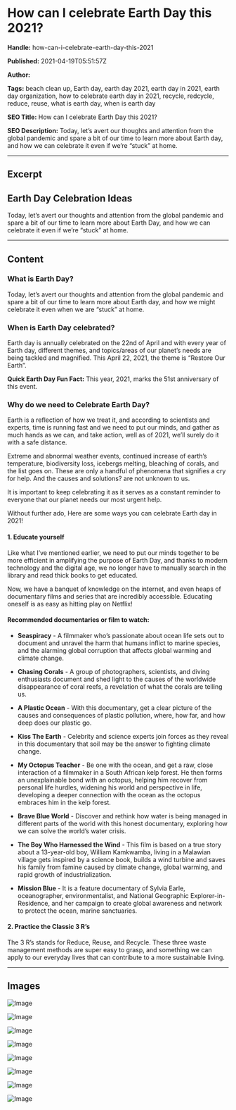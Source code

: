 # How can I celebrate Earth Day this 2021?

**Handle:** how-can-i-celebrate-earth-day-this-2021

**Published:** 2021-04-19T05:51:57Z

**Author:**  

**Tags:** beach clean up, Earth day, earth day 2021, earth day in 2021, earth day organization, how to celebrate earth day in 2021, recycle, redcycle, reduce, reuse, what is earth day, when is earth day

**SEO Title:**  How can I celebrate Earth Day this 2021?

**SEO Description:** Today, let’s avert our thoughts and attention from the global pandemic and spare a bit of our time to learn more about Earth day, and how we can celebrate it even if we’re “stuck” at home. 

---

## Excerpt

## Earth Day Celebration Ideas

Today, let’s avert our thoughts and attention from the global pandemic and spare a bit of our time to learn more about Earth Day, and how we can celebrate it even if we’re “stuck” at home.

---

## Content

### What is Earth Day?

Today, let’s avert our thoughts and attention from the global pandemic and spare a bit of our time to learn more about Earth day, and how we might celebrate it even when we are “stuck” at home.

### When is Earth Day celebrated?

Earth day is annually celebrated on the 22nd of April and with every year of Earth day, different themes, and topics/areas of our planet’s needs are being tackled and magnified. This April 22, 2021, the theme is “Restore Our Earth”.

**Quick Earth Day Fun Fact:** This year, 2021, marks the 51st anniversary of this event.

### Why do we need to Celebrate Earth Day?

Earth is a reflection of how we treat it, and according to scientists and experts, time is running fast and we need to put our minds, and gather as much hands as we can, and take action, well as of 2021, we’ll surely do it with a safe distance.

Extreme and abnormal weather events, continued increase of earth’s temperature, biodiversity loss, icebergs melting, bleaching of corals, and the list goes on. These are only a handful of phenomena that signifies a cry for help. And the causes and solutions? are not unknown to us.

It is important to keep celebrating it as it serves as a constant reminder to everyone that our planet needs our most urgent help.

Without further ado, Here are some ways you can celebrate Earth day in 2021!

#### 1. Educate yourself

Like what I’ve mentioned earlier, we need to put our minds together to be more efficient in amplifying the purpose of Earth Day, and thanks to modern technology and the digital age, we no longer have to manually search in the library and read thick books to get educated.

Now, we have a banquet of knowledge on the internet, and even heaps of documentary films and series that are incredibly accessible. Educating oneself is as easy as hitting play on Netflix!

#### Recommended documentaries or film to watch:

- **Seaspiracy** - A filmmaker who’s passionate about ocean life sets out to document and unravel the harm that humans inflict to marine species, and the alarming global corruption that affects global warming and climate change.

- **Chasing Corals** - A group of photographers, scientists, and diving enthusiasts document and shed light to the causes of the worldwide disappearance of coral reefs, a revelation of what the corals are telling us.

- **A Plastic Ocean** - With this documentary, get a clear picture of the causes and consequences of plastic pollution, where, how far, and how deep does our plastic go.

- **Kiss The Earth** - Celebrity and science experts join forces as they reveal in this documentary that soil may be the answer to fighting climate change.

- **My Octopus Teacher** - Be one with the ocean, and get a raw, close interaction of a filmmaker in a South African kelp forest. He then forms an unexplainable bond with an octopus, helping him recover from personal life hurdles, widening his world and perspective in life, developing a deeper connection with the ocean as the octopus embraces him in the kelp forest.

- **Brave Blue World** - Discover and rethink how water is being managed in different parts of the world with this honest documentary, exploring how we can solve the world’s water crisis.

- **The Boy Who Harnessed the Wind** - This film is based on a true story about a 13-year-old boy, William Kamkwamba, living in a Malawian village gets inspired by a science book, builds a wind turbine and saves his family from famine caused by climate change, global warming, and rapid growth of industrialization.

- **Mission Blue** - It is a feature documentary of Sylvia Earle, oceanographer, environmentalist, and National Geographic Explorer-in-Residence, and her campaign to create global awareness and network to protect the ocean, marine sanctuaries.

#### 2. Practice the Classic 3 R’s

The 3 R’s stands for Reduce, Reuse, and Recycle. These three waste management methods are super easy to grasp, and something we can apply to our everyday lives that can contribute to a more sustainable living.

---

## Images

![Image](undefined)

![Image](undefined)

![Image](undefined)

![Image](undefined)

![Image](undefined)

![Image](undefined)

![Image](undefined)

![Image](undefined)

